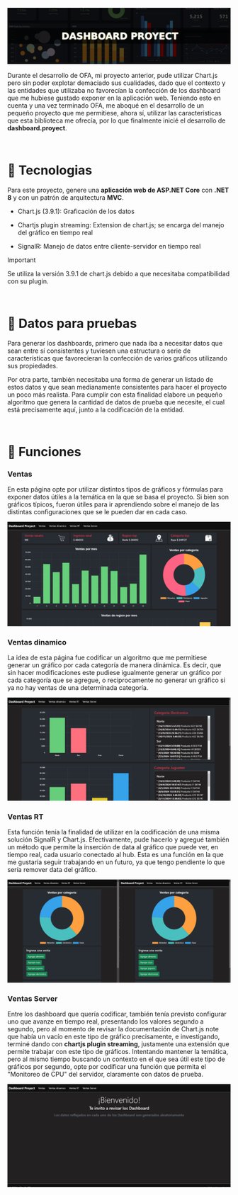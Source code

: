 ![](./assets/Imagenes/header.png)

Durante el desarrollo de OFA, mi proyecto anterior, pude utilizar Chart.js pero sin poder explotar demaciado sus cualidades, dado que el contexto y las entidades que utilizaba no favorecían la confección de los dashboard que me hubiese gustado exponer en la aplicación web. Teniendo esto en cuenta y una vez terminado OFA, me aboqué en el desarrollo de un pequeño proyecto que me permitiese, ahora sí, utilizar las características que esta biblioteca me ofrecía, por lo que finalmente inicié el desarrollo de **dashboard.proyect**. 

<br>

# :link: Tecnologias

Para este proyecto, genere una **aplicación web de ASP.NET Core** con **.NET 8** y con un patrón de arquitectura **MVC**.

- Chart.js (3.9.1): Graficación de los datos

- Chartjs plugin streaming: Extension de chart.js; se encarga del manejo del gráfico en tiempo real

- SignalR: Manejo de datos entre cliente-servidor en tiempo real

> [!IMPORTANT]
> Se utiliza la versión 3.9.1 de chart.js debido a que necesitaba compatibilidad con su plugin. 

<br>

# :link: Datos para pruebas

Para generar los dashboards, primero que nada iba a necesitar datos que sean entre sí consistentes y tuviesen una estructura o serie de características que favorecieran la confección de varios gráficos utilizando sus propiedades.

Por otra parte, también necesitaba una forma de generar un listado de estos datos y que sean medianamente consistentes para hacer el proyecto un poco más realista. Para cumplir con esta finalidad elabore un pequeño algoritmo que genera la cantidad de datos de prueba que necesite, el cual está precisamente aquí, junto a la codificación de la entidad.

<br>

# :link: Funciones

### Ventas
En esta página opte por utilizar distintos tipos de gráficos y fórmulas para exponer datos útiles a la temática en la que se basa el proyecto. Si bien son gráficos típicos, fueron útiles para ir aprendiendo sobre el manejo de las distintas configuraciones que se le pueden dar en cada caso.

![](https://github.com/ClaudioTilbe/dashboard.proyect/blob/52b6d3676c55b5513a9c2b1c3ecb851dedca17ca/assets/Gif/Ventas.gif)



### Ventas dinamico
La idea de esta página fue codificar un algoritmo que me permitiese generar un gráfico por cada categoría de manera dinámica. Es decir, que sin hacer modificaciones este pudiese igualmente generar un gráfico por cada categoría que se agregue, o reciprocamente no generar un gráfico si ya no hay ventas de una determinada categoría.

![](https://github.com/ClaudioTilbe/dashboard.proyect/blob/7dea6162c330f88d9156f344f62277056d0310e8/assets/Gif/Ventas%20dinamico.gif)



### Ventas RT
Esta función tenía la finalidad de utilizar en la codificación de una misma solución SignalR y Chart.js. Efectivamente, pude hacerlo y agregué también un método que permite la inserción de data al gráfico que puede ver, en tiempo real, cada usuario conectado al hub. Esta es una función en la que me gustaría seguir trabajando en un futuro, ya que tengo pendiente lo que sería remover data del gráfico.

![](https://github.com/ClaudioTilbe/dashboard.proyect/blob/7dea6162c330f88d9156f344f62277056d0310e8/assets/Gif/Ventas%20RT.gif)



### Ventas Server
Entre los dashboard que quería codificar, también tenía previsto configurar uno que avanze en tiempo real, presentando los valores segundo a segundo, pero al momento de revisar la documentación de Chart.js note que había un vacío en este tipo de gráfico precisamente, e investigando, terminé dando con **chartjs plugin streaming**, justamente una extensión que permite trabajar con este tipo de gráficos.
Intentando mantener la temática, pero al mismo tiempo buscando un contexto en el que sea útil este tipo de gráficos por segundo, opte por codificar una función que permita el "Monitoreo de CPU" del servidor, claramente con datos de prueba.

![](https://github.com/ClaudioTilbe/dashboard.proyect/blob/7dea6162c330f88d9156f344f62277056d0310e8/assets/Gif/Ventas%20server.gif)













